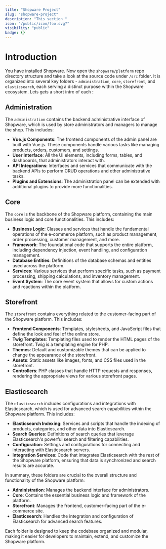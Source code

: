```yaml
---
title: "Shopware Project"
slug: "shopware-project"
description: "This section "
icon: "/public/icon/foo.svg?" 
visibility: "public"
badge: {}
---
```


# Introduction

You have installed Shopware. Now open the `shopware/platform` repo directory structure and take a look at the source code under `/src` folder. It is organized into several key folders - `administration`, `core`, `storefront`, and `elasticsearch`, each serving a distinct purpose within the Shopware ecosystem. Lets gets a short intro of each :

## Administration

The `administration` contains the backend administrative interface of Shopware, which is used by store administrators and managers to manage the shop. This includes:

- **Vue.js Components**: The frontend components of the admin panel are built with Vue.js. These components handle various tasks like managing products, orders, customers, and settings.
- **User Interface**: All the UI elements, including forms, tables, and dashboards, that administrators interact with.
- **API Integrations**: Interfaces and services that communicate with the backend APIs to perform CRUD operations and other administrative tasks.
- **Plugins and Extensions**: The administration panel can be extended with additional plugins to provide more functionalities.

## Core

The `core` is the backbone of the Shopware platform, containing the main business logic and core functionalities. This includes:

- **Business Logic**: Classes and services that handle the fundamental operations of the e-commerce platform, such as product management, order processing, customer management, and more.
- **Framework**: The foundational code that supports the entire platform, including dependency injection, event handling, and configuration management.
- **Database Entities**: Definitions of the database schemas and entities used across the platform.
- **Services**: Various services that perform specific tasks, such as payment processing, shipping calculations, and inventory management.
- **Event System**: The core event system that allows for custom actions and reactions within the platform.

## Storefront

The `storefront` contains everything related to the customer-facing part of the Shopware platform. This includes:

- **Frontend Components**: Templates, stylesheets, and JavaScript files that define the look and feel of the online store.
- **Twig Templates**: Templating files used to render the HTML pages of the storefront. Twig is a templating engine for PHP.
- **Themes**: Default and customizable themes that can be applied to change the appearance of the storefront.
- **Assets**: Static assets like images, fonts, and CSS files used in the storefront.
- **Controllers**: PHP classes that handle HTTP requests and responses, rendering the appropriate views for various storefront pages.

## Elasticsearch

The `elasticsearch` includes configurations and integrations with Elasticsearch, which is used for advanced search capabilities within the Shopware platform. This includes:

- **Elasticsearch Indexing**: Services and scripts that handle the indexing of products, categories, and other data into Elasticsearch.
- **Search Queries**: Definitions of search queries that leverage Elasticsearch's powerful search and filtering capabilities.
- **Configuration**: Settings and configurations for connecting and interacting with Elasticsearch servers.
- **Integration Services**: Code that integrates Elasticsearch with the rest of the Shopware platform, ensuring that data is synchronized and search results are accurate.

In summary, these folders are crucial to the overall structure and functionality of the Shopware platform:

- **Administration**: Manages the backend interface for administrators.
- **Core**: Contains the essential business logic and framework of the platform.
- **Storefront**: Manages the frontend, customer-facing part of the e-commerce site.
- **Elasticsearch**: Handles the integration and configuration of Elasticsearch for advanced search features.

Each folder is designed to keep the codebase organized and modular, making it easier for developers to maintain, extend, and customize the Shopware platform.